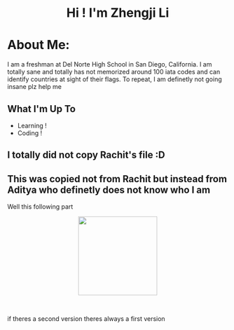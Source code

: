 <h1 align="center">Hi ! I'm Zhengji Li</h1>

#  About Me:
I am a freshman at Del Norte High School in San Diego, California. I am totally sane and totally has not memorized around 100 iata codes and can identify countries at sight of their flags. To repeat, I am definetly not going insane plz help me <br>


##  What I'm Up To

- Learning !
- Coding !


## I totally did not copy Rachit's file :D

## This was copied not from Rachit but instead from Aditya who definetly does not know who I am
Well this following part

<p align="center">
  <a href="https://github.com/xinjiav2">
    <img height="180" src="https://githubreadmestats-rho.vercel.app/api/top-langs/?username=xinjiav2&layout=compact&theme=dracula" />
  </a>
</p>

<br>

if theres a second version theres always a first version

